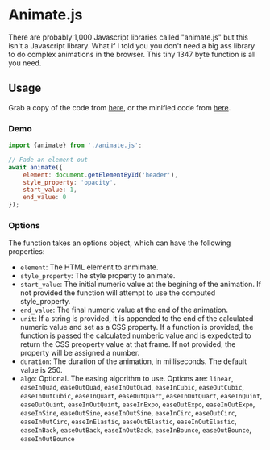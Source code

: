 # Animate.js

There are probably 1,000 Javascript libraries called "animate.js" but this isn't a Javascript library. What if I told you you don't need a big ass library to do complex animations in the browser. This tiny 1347 byte function is all you need.

## Usage

Grab a copy of the code from [here](animate.js), or the minified code from [here](animate.min.js).

### Demo

```js
import {animate} from './animate.js';

// Fade an element out
await animate({
	element: document.getElementById('header'),
	style_property: 'opacity',
	start_value: 1, 
	end_value: 0
});
```

### Options

The function takes an options object, which can have the following properties:

 - `element`: The HTML element to anmimate.
 - `style_property`: The style property to animate.
 - `start_value`: The initial numeric value at the begining of the animation. If not provided the function will attempt to use the computed style_property.
 - `end_value`: The final numeric value at the end of the animation.
 - `unit`: If a string is provided, it is appended to the end of the calculated numeric value and set as a CSS property. If a function is provided, the function is passed the calculated numberic value and is expedcted to return the CSS preoperty value at that frame. If not provided, the property will be assigned a number.
 - `duration`: The duration of the animation, in milliseconds. The default value is 250.
 - `algo`: Optional. The easing algorithm to use. Options are: `linear`, `easeInQuad`, `easeOutQuad`, `easeInOutQuad`, `easeInCubic`, `easeOutCubic`, `easeInOutCubic`, `easeInQuart`, `easeOutQuart`, `easeInOutQuart`, `easeInQuint`, `easeOutQuint`, `easeInOutQuint`, `easeInExpo`, `easeOutExpo`, `easeInOutExpo`, `easeInSine`, `easeOutSine`, `easeInOutSine`, `easeInCirc`, `easeOutCirc`, `easeInOutCirc`, `easeInElastic`, `easeOutElastic`, `easeInOutElastic`, `easeInBack`, `easeOutBack`, `easeInOutBack`, `easeInBounce`, `easeOutBounce`, `easeInOutBounce`